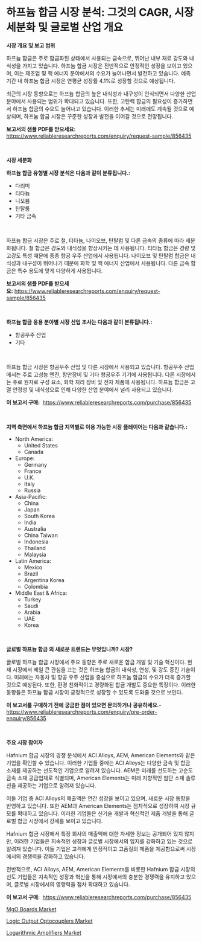 <p><h1>하프늄 합금 시장 분석: 그것의 CAGR, 시장 세분화 및 글로벌 산업 개요</h1></p><p><strong>시장 개요 및 보고 범위</strong></p>
<p><p>하프늄 합금은 주로 합금화된 상태에서 사용되는 금속으로, 뛰어난 내부 재료 강도와 내식성을 가지고 있습니다. 하프늄 합금 시장은 전반적으로 안정적인 성장을 보이고 있으며, 이는 제조업 및 핵 에너지 분야에서의 수요가 늘어나면서 발전하고 있습니다. 예측 기간 내 하프늄 합금 시장은 연평균 성장률 4.1%로 성장할 것으로 예상됩니다.</p><p>최근의 시장 동향으로는 하프늄 합금의 높은 내식성과 내구성이 인식되면서 다양한 산업 분야에서 사용되는 범위가 확대되고 있습니다. 또한, 고탄력 합금의 필요성이 증가하면서 하프늄 합금의 수요도 늘어나고 있습니다. 이러한 추세는 미래에도 계속될 것으로 예상되며, 하프늄 합금 시장은 꾸준한 성장과 발전을 이어갈 것으로 전망됩니다.</p></p>
<p><strong>보고서의 샘플 PDF를 받으세요:</strong> <a href="https://www.reliableresearchreports.com/enquiry/request-sample/856435">https://www.reliableresearchreports.com/enquiry/request-sample/856435</a></p>
<p>&nbsp;</p>
<p><strong>시장 세분화</strong></p>
<p><strong>하프늄 합금 유형별 시장 분석은 다음과 같이 분류됩니다.:</strong></p>
<p><ul><li>다리미</li><li>티타늄</li><li>니오븀</li><li>탄탈룸</li><li>기타 금속</li></ul></p>
<p>&nbsp;</p>
<p><p>하프늄 합금 시장은 주로 철, 티타늄, 나이오브, 탄탈럼 및 다른 금속의 종류에 따라 세분화됩니다. 철 합금은 강도와 내식성을 향상시키는 데 사용됩니다. 티타늄 합금은 경량 및 고강도 특성 때문에 종종 항공 우주 산업에서 사용됩니다. 나이오브 및 탄탈럼 합금은 내식성과 내구성이 뛰어나기 때문에 화학 및 핵 에너지 산업에서 사용됩니다. 다른 금속 합금은 특수 용도에 맞게 다양하게 사용됩니다.</p></p>
<p><strong>보고서의 샘플 PDF를 받으세요:</strong>&nbsp;<a href="https://www.reliableresearchreports.com/enquiry/request-sample/856435">https://www.reliableresearchreports.com/enquiry/request-sample/856435</a></p>
<p>&nbsp;</p>
<p><strong> 하프늄 합금 응용 분야별 시장 산업 조사는 다음과 같이 분류됩니다.:</strong></p>
<p><ul><li>항공우주 산업</li><li>기타</li></ul></p>
<p>&nbsp;</p>
<p><p>하프늄 합금 시장은 항공우주 산업 및 다른 시장에서 사용되고 있습니다. 항공우주 산업에서는 주로 고성능 엔진, 항만장비 및 기타 항공우주 기기에 사용됩니다. 다른 시장에서는 주로 원자로 구성 요소, 화학 처리 장비 및 전자 제품에 사용됩니다. 하프늄 합금은 고열 안정성 및 내식성으로 인해 다양한 산업 분야에서 널리 사용되고 있습니다.</p></p>
<p><strong>이 보고서 구매:</strong>&nbsp; <a href="https://www.reliableresearchreports.com/purchase/856435">https://www.reliableresearchreports.com/purchase/856435</a></p>
<p>&nbsp;</p>
<p><strong>지역 측면에서 하프늄 합금 지역별로 이용 가능한 시장 플레이어는 다음과 같습니다.:</strong></p>
<p><ul>
    <li>
        North America:
        <ul>
            <li>United States</li>
            <li>Canada</li>
        </ul>
    </li>
    <li>
        Europe:
        <ul>
            <li>Germany</li>
            <li>France</li>
            <li>U.K.</li>
            <li>Italy</li>
            <li>Russia</li>
        </ul>
    </li>
    <li>
        Asia-Pacific:
        <ul>
            <li>China</li>
            <li>Japan</li>
            <li>South Korea</li>
            <li>India</li>
            <li>Australia</li>
            <li>China Taiwan</li>
            <li>Indonesia</li>
            <li>Thailand</li>
            <li>Malaysia</li>
        </ul>
    </li>
    <li>
        Latin America:
        <ul>
            <li>Mexico</li>
            <li>Brazil</li>
            <li>Argentina Korea</li>
            <li>Colombia</li>
        </ul>
    </li>
    <li>
        Middle East & Africa:
        <ul>
            <li>Turkey</li>
            <li>Saudi</li>
            <li>Arabia</li>
            <li>UAE</li>
            <li>Korea</li>
        </ul>
    </li>
    </ul></p>
<p>&nbsp;</p>
<p><strong>글로벌 하프늄 합금 의 새로운 트렌드는 무엇입니까? 시장?</strong></p>
<p><p>글로벌 하프늄 합금 시장에서 주요 동향은 주로 새로운 합금 개발 및 기술 혁신이다. 현재 시장에서 제일 큰 관심을 끄는 것은 하프늄 합금의 내식성, 연성, 및 강도 증진 기술이다. 미래에는 자동차 및 항공 우주 산업을 중심으로 하프늄 합금의 수요가 더욱 증가할 것으로 예상된다. 또한, 환경 친화적이고 경량화된 합금 개발도 중요한 특징이다. 이러한 동향들은 하프늄 합금 시장이 긍정적으로 성장할 수 있도록 도와줄 것으로 보인다.</p></p>
<p><strong>이 보고서를 구매하기 전에 궁금한 점이 있으면 문의하거나 공유하세요.</strong>- <a href="https://www.reliableresearchreports.com/enquiry/pre-order-enquiry/856435">https://www.reliableresearchreports.com/enquiry/pre-order-enquiry/856435</a></p>
<p>&nbsp;</p>
<p><strong>주요 시장 참여자</strong></p>
<p><p>Hafnium 합금 시장의 경쟁 분석에서 ACI Alloys, AEM, American Elements와 같은 기업을 확인할 수 있습니다. 이러한 기업들 중에는 ACI Alloys는 다양한 금속 및 합금 소재를 제공하는 선도적인 기업으로 알려져 있습니다. AEM은 미래를 선도하는 고순도 금속 소재 공급업체로 식별되며, American Elements는 미래 지향적인 첨단 소재 솔루션을 제공하는 기업으로 알려져 있습니다. </p><p>이들 기업 중 ACI Alloys의 매출액은 연간 성장을 보이고 있으며, 새로운 시장 동향을 반영하고 있습니다. 또한 AEM과 American Elements는 점차적으로 성장하여 시장 규모를 확대하고 있습니다. 이러한 기업들은 신기술 개발과 혁신적인 제품 개발을 통해 글로벌 합금 시장에서 강세를 보이고 있습니다. </p><p>Hafnium 합금 시장에서 특정 회사의 매출액에 대한 자세한 정보는 공개되어 있지 않지만, 이러한 기업들은 지속적인 성장과 글로벌 시장에서의 입지를 강화하고 있는 것으로 알려져 있습니다. 이들 기업은 고객에게 안정적이고 고품질의 제품을 제공함으로써 시장에서의 경쟁력을 강화하고 있습니다.</p><p>전반적으로, ACI Alloys, AEM, American Elements를 비롯한 Hafnium 합금 시장의 선도 기업들은 지속적인 성장과 혁신을 통해 시장에서의 충분한 경쟁력을 유지하고 있으며, 글로벌 시장에서의 영향력을 점차 확대하고 있습니다.</p></p>
<p><strong>이 보고서 구매:</strong>&nbsp;&nbsp;<a href="https://www.reliableresearchreports.com/purchase/856435">https://www.reliableresearchreports.com/purchase/856435</a></p>
<p><p><a href="https://picayune-night-cbd.notion.site/MgO-Boards-Market-Size-Growth-Outlook-from-2024-to-2031-projecting-at-Market-s-Trends-Analysis-by--21bd6baf51f242c7a636a9171e797768">MgO Boards Market</a></p><p><a href="https://github.com/vimar16th/Market-Research-Report-List-3/blob/main/logic-output-optocouplers-market.md">Logic Output Optocouplers Market</a></p><p><a href="https://github.com/JameTravis/Market-Research-Report-List-4/blob/main/logarithmic-amplifiers-market.md">Logarithmic Amplifiers Market</a></p></p>
